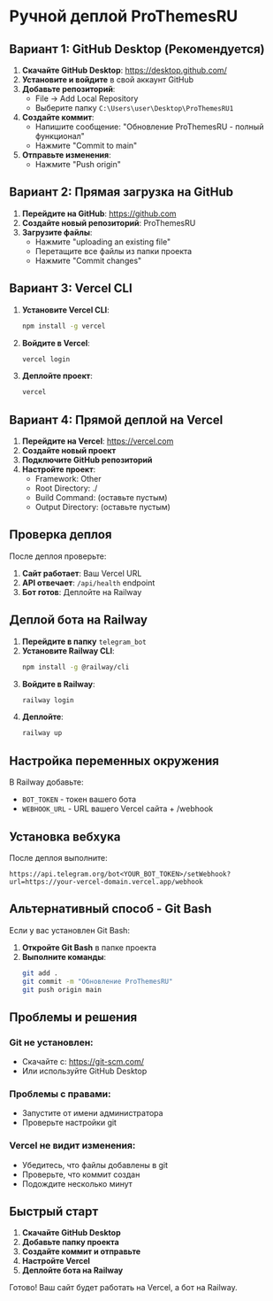 # Ручной деплой ProThemesRU

## Вариант 1: GitHub Desktop (Рекомендуется)

1. **Скачайте GitHub Desktop**: https://desktop.github.com/
2. **Установите и войдите** в свой аккаунт GitHub
3. **Добавьте репозиторий**:
   - File → Add Local Repository
   - Выберите папку `C:\Users\user\Desktop\ProThemesRU1`
4. **Создайте коммит**:
   - Напишите сообщение: "Обновление ProThemesRU - полный функционал"
   - Нажмите "Commit to main"
5. **Отправьте изменения**:
   - Нажмите "Push origin"

## Вариант 2: Прямая загрузка на GitHub

1. **Перейдите на GitHub**: https://github.com
2. **Создайте новый репозиторий**: ProThemesRU
3. **Загрузите файлы**:
   - Нажмите "uploading an existing file"
   - Перетащите все файлы из папки проекта
   - Нажмите "Commit changes"

## Вариант 3: Vercel CLI

1. **Установите Vercel CLI**:
   ```bash
   npm install -g vercel
   ```

2. **Войдите в Vercel**:
   ```bash
   vercel login
   ```

3. **Деплойте проект**:
   ```bash
   vercel
   ```

## Вариант 4: Прямой деплой на Vercel

1. **Перейдите на Vercel**: https://vercel.com
2. **Создайте новый проект**
3. **Подключите GitHub репозиторий**
4. **Настройте проект**:
   - Framework: Other
   - Root Directory: ./
   - Build Command: (оставьте пустым)
   - Output Directory: (оставьте пустым)

## Проверка деплоя

После деплоя проверьте:

1. **Сайт работает**: Ваш Vercel URL
2. **API отвечает**: `/api/health` endpoint
3. **Бот готов**: Деплойте на Railway

## Деплой бота на Railway

1. **Перейдите в папку** `telegram_bot`
2. **Установите Railway CLI**:
   ```bash
   npm install -g @railway/cli
   ```
3. **Войдите в Railway**:
   ```bash
   railway login
   ```
4. **Деплойте**:
   ```bash
   railway up
   ```

## Настройка переменных окружения

В Railway добавьте:
- `BOT_TOKEN` - токен вашего бота
- `WEBHOOK_URL` - URL вашего Vercel сайта + /webhook

## Установка вебхука

После деплоя выполните:
```
https://api.telegram.org/bot<YOUR_BOT_TOKEN>/setWebhook?url=https://your-vercel-domain.vercel.app/webhook
```

## Альтернативный способ - Git Bash

Если у вас установлен Git Bash:

1. **Откройте Git Bash** в папке проекта
2. **Выполните команды**:
   ```bash
   git add .
   git commit -m "Обновление ProThemesRU"
   git push origin main
   ```

## Проблемы и решения

### Git не установлен:
- Скачайте с: https://git-scm.com/
- Или используйте GitHub Desktop

### Проблемы с правами:
- Запустите от имени администратора
- Проверьте настройки git

### Vercel не видит изменения:
- Убедитесь, что файлы добавлены в git
- Проверьте, что коммит создан
- Подождите несколько минут

## Быстрый старт

1. **Скачайте GitHub Desktop**
2. **Добавьте папку проекта**
3. **Создайте коммит и отправьте**
4. **Настройте Vercel**
5. **Деплойте бота на Railway**

Готово! Ваш сайт будет работать на Vercel, а бот на Railway. 